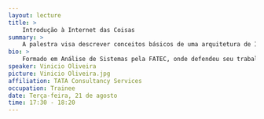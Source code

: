 ```yaml
---
layout: lecture
title: >
    Introdução à Internet das Coisas
summary: >
    A palestra visa descrever conceitos básicos de uma arquitetura de Internet das Coisas, como ela é constituída e algumas de suas características mais importantes. Adicionalmente, alguns cases aplicados atualmente serão exemplificados, os quais abrangem diversos dispositivos, no que se caracterizam sensores, que são aplicados nos mais variados cenários (Segurança Pública, Saúde, Educação, etc). Para propósitos acadêmicos, uma breve descrição e conceitos de Computação Ubíqua (ou Pervasiva) serão apresentados.
bio: >
    Formado em Análise de Sistemas pela FATEC, onde defendeu seu trabalho de graduação com tema em Internet das Coisas e Computação Ubíqua, aplicados no contexto do ensino superior brasileiro. No âmbito de mestrado, cursou disciplinas na UFSCar que englobam redes, engenharia de software e bancos de dados NoSQL. Realizou pesquisa acadêmica na área de programação de sensores, sistemas distribuídos e protocolos de rede. Atualmente, é trainee pela TATA Consultancy Services, trabalhando com engenharia e modelagem de dados, voltados à ambientes de Data Science.
speaker: Vinicio Oliveira
picture: Vinicio Oliveira.jpg
affiliation: TATA Consultancy Services
occupation: Trainee
date: Terça-feira, 21 de agosto
time: 17:30 - 18:20
---
```

